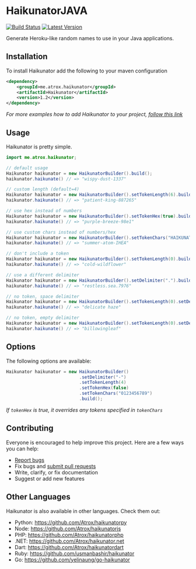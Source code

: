# HaikunatorJAVA

[![Build Status](https://img.shields.io/travis/Atrox/haikunatorjava.svg?style=flat-square)](https://travis-ci.org/Atrox/haikunatorjava)
[![Latest Version](https://maven-badges.herokuapp.com/maven-central/me.atrox.haikunator/Haikunator/badge.svg?style=flat-square)](https://maven-badges.herokuapp.com/maven-central/me.atrox.haikunator/Haikunator)

Generate Heroku-like random names to use in your Java applications.

## Installation

To install Haikunator add the following to your maven configuration
```xml
<dependency>
    <groupId>me.atrox.haikunator</groupId>
    <artifactId>Haikunator</artifactId>
    <version>1.2</version>
</dependency>
```
*For more examples how to add Haikunator to your project, [follow this link](https://maven-badges.herokuapp.com/maven-central/me.atrox.haikunator/Haikunator)*

## Usage

Haikunator is pretty simple.

```java
import me.atrox.haikunator;

// default usage
Haikunator haikunator = new HaikunatorBuilder().build();
haikunator.haikunate() // => "wispy-dust-1337"

// custom length (default=4)
Haikunator haikunator = new HaikunatorBuilder().setTokenLength(6).build();
haikunator.haikunate() // => "patient-king-887265"

// use hex instead of numbers
Haikunator haikunator = new HaikunatorBuilder().setTokenHex(true).build();
haikunator.haikunate() // => "purple-breeze-98e1"

// use custom chars instead of numbers/hex
Haikunator haikunator = new HaikunatorBuilder().setTokenChars("HAIKUNATE").build();
haikunator.haikunate() // => "summer-atom-IHEA"

// don't include a token
Haikunator haikunator = new HaikunatorBuilder().setTokenLength(0).build();
haikunator.haikunate() // => "cold-wildflower"

// use a different delimiter
Haikunator haikunator = new HaikunatorBuilder().setDelimiter(".").build();
haikunator.haikunate() // => "restless.sea.7976"

// no token, space delimiter
Haikunator haikunator = new HaikunatorBuilder().setTokenLength(0).setDelimiter(" ").build();
haikunator.haikunate() // => "delicate haze"

// no token, empty delimiter
Haikunator haikunator = new HaikunatorBuilder().setTokenLength(0).setDelimiter("").build();
haikunator.haikunate() // => "billowingleaf"
```

## Options

The following options are available:

```java
Haikunator haikunator = new HaikunatorBuilder()
                            .setDelimiter("-")
                            .setTokenLength(4)
                            .setTokenHex(false)
                            .setTokenChars("0123456789")
                            .build();
```
*If ```tokenHex``` is true, it overrides any tokens specified in ```tokenChars```*

## Contributing

Everyone is encouraged to help improve this project. Here are a few ways you can help:

- [Report bugs](https://github.com/Atrox/haikunatorjava/issues)
- Fix bugs and [submit pull requests](https://github.com/Atrox/haikunatorjava/pulls)
- Write, clarify, or fix documentation
- Suggest or add new features

## Other Languages

Haikunator is also available in other languages. Check them out:

- Python: https://github.com/Atrox/haikunatorpy
- Node: https://github.com/Atrox/haikunatorjs
- PHP: https://github.com/Atrox/haikunatorphp
- .NET: https://github.com/Atrox/haikunator.net
- Dart: https://github.com/Atrox/haikunatordart
- Ruby: https://github.com/usmanbashir/haikunator
- Go: https://github.com/yelinaung/go-haikunator
